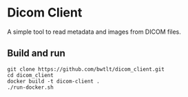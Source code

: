# Dicom Client

A simple tool to read metadata and images from DICOM files.  

## Build and run
```
git clone https://github.com/bwtlt/dicom_client.git
cd dicom_client
docker build -t dicom-client .
./run-docker.sh
```
